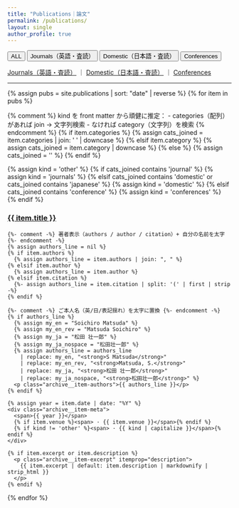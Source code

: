 ```yaml
---
title: "Publications｜論文"
permalink: /publications/
layout: single
author_profile: true
---
```


<!-- ▼ トグルUI（ALL / Journals / Domestic / Conferences） -->
<div class="pub-filter-wrap">
  <div class="pub-tabs" role="tablist" aria-label="Publications filter" id="pub-tabs">
    <button class="pub-tab" role="tab" aria-selected="true" data-filter="all" id="tab-all">
      ALL <span class="pub-count" data-count-for="all"></span>
    </button>
    <button class="pub-tab" role="tab" aria-selected="false" data-filter="journals" id="tab-journals">
      Journals（英語・査読）<span class="pub-count" data-count-for="journals"></span>
    </button>
    <button class="pub-tab" role="tab" aria-selected="false" data-filter="domestic" id="tab-domestic">
      Domestic（日本語・査読）<span class="pub-count" data-count-for="domestic"></span>
    </button>
    <button class="pub-tab" role="tab" aria-selected="false" data-filter="conferences" id="tab-conferences">
      Conferences <span class="pub-count" data-count-for="conferences"></span>
    </button>
  </div>
</div>

<noscript>
  <p>
    <a href="/publications/journals/">Journals（英語・査読）</a> ｜ 
    <a href="/publications/domestic/">Domestic（日本語・査読）</a> ｜ 
    <a href="/publications/conferences/">Conferences</a>
  </p>
</noscript>

<hr/>

<!-- ▼ 一覧本体（各アイテムに data-kind を付与して自前描画） -->
<div class="entries-list" id="pub-list">
{% assign pubs = site.publications | sort: "date" | reverse %}
{% for item in pubs %}

  {% comment %}
    kind を front matter から頑健に推定：
    - categories（配列）があれば join → 文字列検索
    - なければ category（文字列）を検索
  {% endcomment %}
  {% if item.categories %}
    {% assign cats_joined = item.categories | join: ' ' | downcase %}
  {% elsif item.category %}
    {% assign cats_joined = item.category | downcase %}
  {% else %}
    {% assign cats_joined = '' %}
  {% endif %}

  {% assign kind = 'other' %}
  {% if cats_joined contains 'journal' %}
    {% assign kind = 'journals' %}
  {% elsif cats_joined contains 'domestic' or cats_joined contains 'japanese' %}
    {% assign kind = 'domestic' %}
  {% elsif cats_joined contains 'conference' %}
    {% assign kind = 'conferences' %}
  {% endif %}

  <article class="archive__item pub-item" data-kind="{{ kind }}" itemscope itemtype="http://schema.org/CreativeWork">
    <h3 class="archive__item-title" itemprop="headline">
      <a href="{{ item.url | relative_url }}" rel="permalink">{{ item.title }}</a>
    </h3>

    {%- comment -%} 著者表示（authors / author / citation）+ 自分の名前を太字 {%- endcomment -%}
    {% assign authors_line = nil %}
    {% if item.authors %}
      {% assign authors_line = item.authors | join: ", " %}
    {% elsif item.author %}
      {% assign authors_line = item.author %}
    {% elsif item.citation %}
      {%- assign authors_line = item.citation | split: '(' | first | strip -%}
    {% endif %}

    {%- comment -%} ご本人名（英/日/表記揺れ）を太字に置換 {%- endcomment -%}
    {% if authors_line %}
      {% assign my_en = "Soichiro Matsuda" %}
      {% assign my_en_rev = "Matsuda Soichiro" %}
      {% assign my_ja = "松田 壮一郎" %}
      {% assign my_ja_nospace = "松田壮一郎" %}
      {% assign authors_line = authors_line
        | replace: my_en, "<strong>S Matsuda</strong>"
        | replace: my_en_rev, "<strong>Matsuda, S.</strong>"
        | replace: my_ja, "<strong>松田 壮一郎</strong>"
        | replace: my_ja_nospace, "<strong>松田壮一郎</strong>" %}
      <p class="archive__item-authors">{{ authors_line }}</p>
    {% endif %}

    {% assign year = item.date | date: "%Y" %}
    <div class="archive__item-meta">
      <span>{{ year }}</span>
      {% if item.venue %}<span> · {{ item.venue }}</span>{% endif %}
      {% if kind != 'other' %}<span> · {{ kind | capitalize }}</span>{% endif %}
    </div>

    {% if item.excerpt or item.description %}
      <p class="archive__item-excerpt" itemprop="description">
        {{ item.excerpt | default: item.description | markdownify | strip_html }}
      </p>
    {% endif %}
  </article>

{% endfor %}
</div>

<!-- ▼ フィルタ用スクリプト（URLハッシュ保持／件数バッジ／キーボード対応） -->
<script>
(function(){
  const TABS = document.querySelectorAll('#pub-tabs .pub-tab');
  const LIST = document.querySelector('#pub-list');
  const ITEMS = LIST ? Array.from(LIST.querySelectorAll('.pub-item')) : [];

  function setSelected(tab) {
    TABS.forEach(b => b.setAttribute('aria-selected', String(b === tab)));
  }

  function applyFilter(filter) {
    const f = (filter||'all').toLowerCase();
    ITEMS.forEach(el => {
      const kind = (el.getAttribute('data-kind')||'').toLowerCase();
      const show = (f === 'all') || (kind === f);
      if (show) {
        el.removeAttribute('hidden');
        el.style.opacity = '1';
        el.style.transform = 'translateY(0)';
      } else {
        el.setAttribute('hidden', '');
      }
    });
    const newHash = '#pubtab=' + encodeURIComponent(f);
    if (history.replaceState) history.replaceState(null, '', newHash);
    updateCounts();
  }

  function updateCounts() {
    const counters = document.querySelectorAll('[data-count-for]');
    const counts = { all: ITEMS.length, journals: 0, domestic: 0, conferences: 0 };
    ITEMS.forEach(el => {
      const k = (el.getAttribute('data-kind')||'').toLowerCase();
      if (counts.hasOwnProperty(k)) counts[k]++;
    });
    counters.forEach(c => {
      const key = c.getAttribute('data-count-for');
      const n = counts[key] != null ? counts[key] : 0;
      c.textContent = n ? ` (${n})` : '';
    });
  }

  function parseInitialFilter() {
    const m = (location.hash || '').match(/pubtab=([^&]+)/i);
    return m ? decodeURIComponent(m[1]) : 'all';
  }

  function focusNext(current, dir) {
    const arr = Array.from(TABS);
    const i = arr.indexOf(current);
    const j = (i + dir + arr.length) % arr.length;
    arr[j].focus();
  }

  if (!TABS.length || !ITEMS.length) return;
  updateCounts();

  const initial = parseInitialFilter();
  const initialTab = Array.from(TABS).find(b => (b.dataset.filter||'') === initial) || TABS[0];
  setSelected(initialTab);
  applyFilter(initial);

  TABS.forEach(btn => {
    btn.addEventListener('click', () => {
      setSelected(btn);
      applyFilter(btn.dataset.filter);
    });
    btn.addEventListener('keydown', (e) => {
      if (e.key === 'ArrowRight') { e.preventDefault(); focusNext(btn, +1); }
      else if (e.key === 'ArrowLeft') { e.preventDefault(); focusNext(btn, -1); }
      else if (e.key === 'Home') { e.preventDefault(); TABS[0].focus(); }
      else if (e.key === 'End') { e.preventDefault(); TABS[TABS.length-1].focus(); }
    });
  });

  window.addEventListener('hashchange', () => {
    const f = parseInitialFilter();
    const tab = Array.from(TABS).find(b => (b.dataset.filter||'') === f);
    if (tab) { setSelected(tab); applyFilter(f); }
  });
})();
</script>
